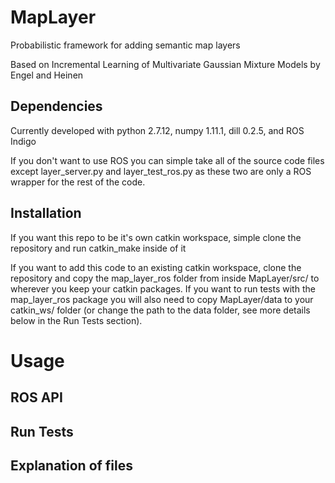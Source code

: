 # MapLayer
Probabilistic framework for adding semantic map layers

Based on Incremental Learning of Multivariate Gaussian Mixture Models by Engel and Heinen

## Dependencies
Currently developed with python 2.7.12, numpy 1.11.1, dill 0.2.5, and ROS Indigo

If you don't want to use ROS you can simple take all of the source code files except layer_server.py and layer_test_ros.py as these two are only a ROS wrapper for the rest of the code.

## Installation

If you want this repo to be it's own catkin workspace, simple clone the repository and run catkin_make inside of it

If you want to add this code to an existing catkin workspace, clone the repository and copy the map_layer_ros folder from inside MapLayer/src/ to wherever you keep your catkin packages. If you want to run tests with the map_layer_ros package you will also need to copy MapLayer/data to your catkin_ws/ folder (or change the path to the data folder, see more details below in the Run Tests section).

# Usage

## ROS API

## Run Tests

## Explanation of files



